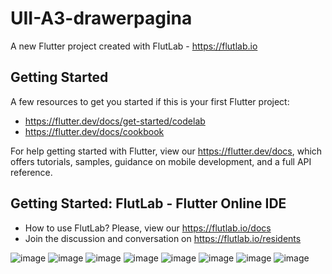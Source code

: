 # UII-A3-drawerpagina

A new Flutter project created with FlutLab - https://flutlab.io

## Getting Started

A few resources to get you started if this is your first Flutter project:

- https://flutter.dev/docs/get-started/codelab
- https://flutter.dev/docs/cookbook

For help getting started with Flutter, view our
https://flutter.dev/docs, which offers tutorials,
samples, guidance on mobile development, and a full API reference.

## Getting Started: FlutLab - Flutter Online IDE

- How to use FlutLab? Please, view our https://flutlab.io/docs
- Join the discussion and conversation on https://flutlab.io/residents

![image](https://github.com/MartinezI128/Act-a3-drawerpagina/assets/147106433/ba6d1478-2dc1-4861-9d22-f4b03dd93208)
![image](https://github.com/MartinezI128/Act-a3-drawerpagina/assets/147106433/e5024b88-2eea-483c-9a52-bfa67c2085a7)
![image](https://github.com/MartinezI128/Act-a3-drawerpagina/assets/147106433/ba2fab4f-5b95-4f23-a7be-b0848e915d9f)
![image](https://github.com/MartinezI128/Act-a3-drawerpagina/assets/147106433/b4b8a1d0-7f5c-4704-a078-39d7c51b1ef7)
![image](https://github.com/MartinezI128/Act-a3-drawerpagina/assets/147106433/18b3b674-028d-4603-a199-d423b4143675)
![image](https://github.com/MartinezI128/Act-a3-drawerpagina/assets/147106433/5135cabb-c37e-4014-a825-33a0524f43e9)
![image](https://github.com/MartinezI128/Act-a3-drawerpagina/assets/147106433/1702e677-6384-4661-b436-2ef0043096ee)
![image](https://github.com/MartinezI128/Act-a3-drawerpagina/assets/147106433/34546655-56d2-49d3-ab66-e7321e0daab4)






